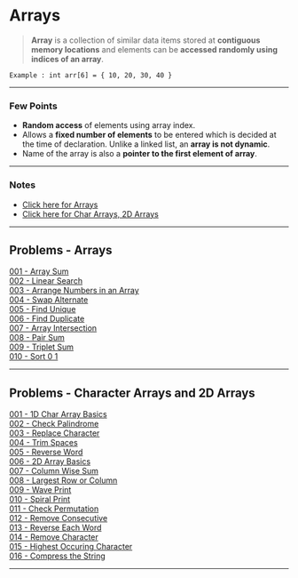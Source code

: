 # Arrays

>   **Array** is a collection of similar data items stored at **contiguous memory locations** and elements can be **accessed randomly using indices of an array**. 

>
    Example : int arr[6] = { 10, 20, 30, 40 }

---

### Few Points
-   **Random access** of elements using array index.
-   Allows a **fixed number of elements** to be entered which is decided at the time of declaration. Unlike a linked list, an **array is not dynamic**.
-   Name of the array is also a **pointer to the first element of array**.

---

### Notes

-   [Click here for Arrays](./assets/Arrays.pdf)<br>
-   [Click here for Char Arrays, 2D Arrays](./assets/Character-And-2D-Arrays.pdf)<br>

---

## Problems - Arrays

[001 - Array Sum](./code-part-1/001-Array-Sum.cpp)<br>
[002 - Linear Search](./code-part-1/002-Linear-Search.cpp)<br>
[003 - Arrange Numbers in an Array](./code-part-1/003-Arrange-Numbers-In-Array.cpp)<br>
[004 - Swap Alternate](./code-part-1/004-Swap-Alternate.cpp)<br>
[005 - Find Unique](./code-part-1/005-Find-Unique.cpp)<br>
[006 - Find Duplicate](./code-part-1/006-Find-Duplicate.cpp)<br>
[007 - Array Intersection](./code-part-1/007-Array-Intersection.cpp)<br>
[008 - Pair Sum](./code-part-1/008-Pair-Sum.cpp)<br>
[009 - Triplet Sum](./code-part-1/009-Triplet-Sum.cpp)<br>
[010 - Sort 0 1](./code-part-1/010-Sort-01.cpp)<br>

---

## Problems - Character Arrays and 2D Arrays

[001 - 1D Char Array Basics](./code-part-2/001-1D-Char-Array.cpp)<br>
[002 - Check Palindrome](./code-part-2/002-Check-Palindrome.cpp)<br>
[003 - Replace Character](./code-part-2/003-Replace-Character.cpp)<br>
[004 - Trim Spaces](./code-part-2/004-Trim-Spaces.cpp)<br>
[005 - Reverse Word](./code-part-2/005-Reverse-Word.cpp)<br>
[006 - 2D Array Basics](./code-part-3/001-Basic-2D-Arrays.cpp)<br>
[007 - Column Wise Sum](./code-part-3/002-Column-Wise-Sum.cpp)<br>
[008 - Largest Row or Column](./code-part-3/003-Largest-Row-Or-Column.cpp)<br>
[009 - Wave Print](./code-part-3/004-Wave-Print.cpp)<br>
[010 - Spiral Print](./code-part-3/005-Spiral-Print.cpp)<br>
[011 - Check Permutation](./code-part-4/001-Check-Permutation.cpp)<br>
[012 - Remove Consecutive](./code-part-4/002-Remove-Consecutive-Duplicates.cpp)<br>
[013 - Reverse Each Word](./code-part-4/003-Reverse-Each-Word.cpp)<br>
[014 - Remove Character](./code-part-4/004-Remove-Character.cpp)<br>
[015 - Highest Occuring Character](./code-part-4/005-Highest-Occuring-Character.cpp)<br>
[016 - Compress the String](./code-part-4/006-Compress-The-String.cpp)<br>

---